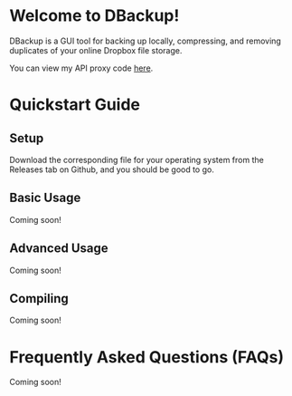 # Welcome to DBackup!

DBackup is a GUI tool for backing up locally, compressing, and removing duplicates of your online Dropbox file storage.

You can view my API proxy code [here](https://github.com/okayscylla/dbackup-proxy).

# Quickstart Guide
## Setup

Download the corresponding file for your operating system from the Releases tab on Github, and you should be good to go.

## Basic Usage

Coming soon!

## Advanced Usage

Coming soon!

## Compiling

Coming soon!

# Frequently Asked Questions (FAQs)

Coming soon!
